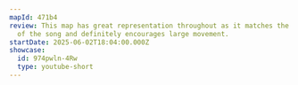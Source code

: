 ```yaml
---
mapId: 471b4
review: This map has great representation throughout as it matches the intensity
  of the song and definitely encourages large movement.
startDate: 2025-06-02T18:04:00.000Z
showcase:
  id: 974pwln-4Rw
  type: youtube-short
---
```

